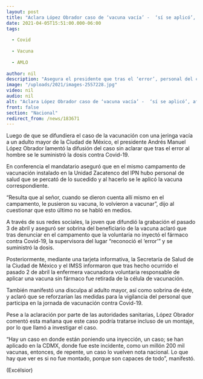 ```yaml
---
layout: post
title: "Aclara López Obrador caso de ‘vacuna vacía’ -  ‘sí se aplicó’, afirma"
date: 2021-04-05T15:51:00.000-06:00
tags:
  
  - Covid
  
  - Vacuna
  
  - AMLO
  
author: nil
description: "Asegura el presidente que tras el ‘error’, personal del campamento de vacunación aplicó la dosis contra Covid-19 al adulto mayor; sugiere investigar el hecho porque podría ser montaje"
image: "/uploads/2021/images-2557228.jpg"
video: nil
audio: nil
alt: "Aclara López Obrador caso de ‘vacuna vacía’ -  ‘sí se aplicó’, afirma"
front: false
section: "Nacional"
redirect_from: /news/183671
---
```


Luego de que se difundiera el caso de la vacunación con una jeringa vacía a un adulto mayor de la Ciudad de México, el presidente Andrés Manuel López Obrador lamentó la difusión del caso sin aclarar que tras el error al hombre se le suministró la dosis contra Covid-19.

En conferencia el mandatario aseguró que en el mismo campamento de vacunación instalado en la Unidad Zacatenco del IPN  hubo personal de salud que se percató de lo sucedido y al hacerlo se le aplicó la vacuna correspondiente.

“Resulta que al señor, cuando se dieron cuenta allí mismo en el campamento, le pusieron su vacuna, lo volvieron a vacunar”, dijo al cuestionar que esto último no se habló en medios.

A través de sus redes sociales, la joven que difundió la grabación el pasado 3 de abril y aseguró ser sobrina del beneficiario de la vacuna aclaró que tras denunciar en el campamento que la voluntaria no inyectó el fármaco contra Covid-19, la supervisora del lugar “reconoció el ‘error’” y se  suministró la dosis.

Posteriormente, mediante una tarjeta informativa, la Secretaría de Salud de la Ciudad de México y el IMSS informaron que tras hecho ocurrido el pasado 2 de abril la enfermera vacunadora voluntaria responsable de aplicar una vacuna sin fármaco fue retirada de la célula de vacunación.

También manifestó una disculpa al adulto mayor, así como sobrina de éste, y aclaró que se reforzarían las medidas para la vigilancia del personal que participa en la jornada de vacunación contra Covid-19.

Pese a la aclaración por parte de las autoridades sanitarias, López Obrador comentó esta mañana que este caso podría tratarse incluso de un montaje, por lo que llamó a investigar el caso.

“Hay un caso en donde están poniendo una inyección, un caso; se han aplicado en la CDMX, donde fue este incidente, como un millón 200 mil vacunas, entonces, de repente, un caso lo vuelven nota nacional. Lo que hay que ver es si no fue montado, porque son capaces de todo”, manifestó.

(Excélsior)
